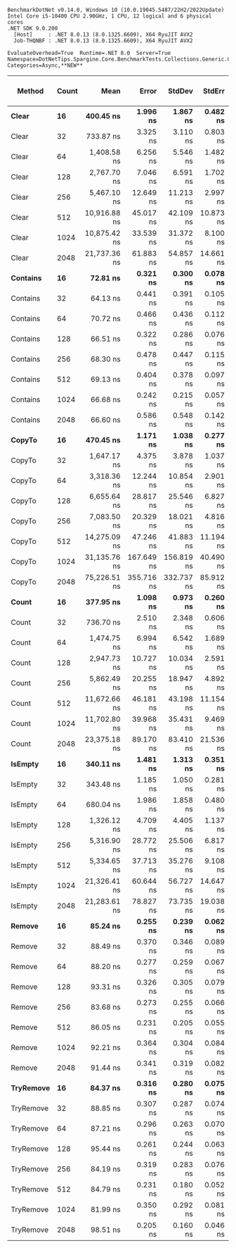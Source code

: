 ```

BenchmarkDotNet v0.14.0, Windows 10 (10.0.19045.5487/22H2/2022Update)
Intel Core i5-10400 CPU 2.90GHz, 1 CPU, 12 logical and 6 physical cores
.NET SDK 9.0.200
  [Host]     : .NET 8.0.13 (8.0.1325.6609), X64 RyuJIT AVX2
  Job-THQNBF : .NET 8.0.13 (8.0.1325.6609), X64 RyuJIT AVX2

EvaluateOverhead=True  Runtime=.NET 8.0  Server=True  
Namespace=DotNetTips.Spargine.Core.BenchmarkTests.Collections.Generic.Concurrent  Categories=Async,**NEW**  

```
| Method    | Count | Mean         | Error      | StdDev     | StdErr    | Min          | Q1           | Median       | Q3           | Max          | Op/s         | CI99.9% Margin | Iterations | Kurtosis | MValue | Skewness | Rank | LogicalGroup | Baseline | Completed Work Items | Lock Contentions | Gen0   | Code Size | Exceptions | Allocated |
|---------- |------ |-------------:|-----------:|-----------:|----------:|-------------:|-------------:|-------------:|-------------:|-------------:|-------------:|---------------:|-----------:|---------:|-------:|---------:|-----:|------------- |--------- |---------------------:|-----------------:|-------:|----------:|-----------:|----------:|
| **Clear**     | **16**    |    **400.45 ns** |   **1.996 ns** |   **1.867 ns** |  **0.482 ns** |    **396.00 ns** |    **399.62 ns** |    **400.86 ns** |    **401.59 ns** |    **402.90 ns** |  **2,497,167.9** |      **7.2590 ns** |      **15.00** |    **2.816** |  **2.000** |  **-0.8083** |    **9** | *****            | **No**       |                    **-** |                **-** | **0.0043** |     **520 B** |          **-** |     **432 B** |
| Clear     | 32    |    733.87 ns |   3.325 ns |   3.110 ns |  0.803 ns |    730.06 ns |    731.51 ns |    733.12 ns |    735.43 ns |    741.22 ns |  1,362,633.1 |      7.0985 ns |      15.00 |    2.684 |  2.000 |   0.7321 |   12 | *            | No       |                    - |                - | 0.0057 |     522 B |          - |     528 B |
| Clear     | 64    |  1,408.58 ns |   6.256 ns |   5.546 ns |  1.482 ns |  1,398.59 ns |  1,405.79 ns |  1,408.89 ns |  1,411.67 ns |  1,418.46 ns |    709,932.9 |      6.2589 ns |      14.00 |    2.268 |  2.000 |  -0.0701 |   14 | *            | No       |                    - |                - | 0.0076 |     520 B |          - |     720 B |
| Clear     | 128   |  2,767.70 ns |   7.046 ns |   6.591 ns |  1.702 ns |  2,755.93 ns |  2,762.98 ns |  2,768.67 ns |  2,770.63 ns |  2,780.14 ns |    361,311.4 |      6.6491 ns |      15.00 |    2.186 |  2.000 |   0.1193 |   17 | *            | No       |                    - |                - | 0.0114 |     522 B |          - |    1104 B |
| Clear     | 256   |  5,467.10 ns |  12.649 ns |  11.213 ns |  2.997 ns |  5,437.96 ns |  5,465.94 ns |  5,469.43 ns |  5,474.48 ns |  5,479.87 ns |    182,912.2 |      5.5016 ns |      14.00 |    3.898 |  2.000 |  -1.3202 |   20 | *            | No       |                    - |                - | 0.0153 |     522 B |          - |    1872 B |
| Clear     | 512   | 10,916.88 ns |  45.017 ns |  42.109 ns | 10.873 ns | 10,830.85 ns | 10,886.25 ns | 10,934.87 ns | 10,940.36 ns | 10,993.46 ns |     91,601.3 |      2.0637 ns |      15.00 |    2.203 |  2.000 |  -0.2755 |   24 | *            | No       |                    - |                - | 0.0305 |     520 B |          - |    3408 B |
| Clear     | 1024  | 10,875.42 ns |  33.539 ns |  31.372 ns |  8.100 ns | 10,831.20 ns | 10,850.47 ns | 10,869.38 ns | 10,896.70 ns | 10,943.16 ns |     91,950.4 |      3.4499 ns |      15.00 |    2.173 |  2.000 |   0.5531 |   24 | *            | No       |                    - |                - | 0.0305 |     522 B |          - |    3408 B |
| Clear     | 2048  | 21,737.36 ns |  61.883 ns |  54.857 ns | 14.661 ns | 21,670.98 ns | 21,688.39 ns | 21,734.95 ns | 21,765.75 ns | 21,829.65 ns |     46,003.7 |     -0.3306 ns |      14.00 |    1.691 |  2.000 |   0.4209 |   27 | *            | No       |                    - |                - | 0.0610 |     520 B |          - |    6480 B |
| **Contains**  | **16**    |     **72.81 ns** |   **0.321 ns** |   **0.300 ns** |  **0.078 ns** |     **72.39 ns** |     **72.53 ns** |     **72.91 ns** |     **72.97 ns** |     **73.52 ns** | **13,733,826.9** |      **7.4612 ns** |      **15.00** |    **2.606** |  **2.000** |   **0.4752** |    **3** | *****            | **No**       |                    **-** |                **-** |      **-** |     **260 B** |          **-** |         **-** |
| Contains  | 32    |     64.13 ns |   0.441 ns |   0.391 ns |  0.105 ns |     63.56 ns |     63.87 ns |     64.06 ns |     64.34 ns |     64.99 ns | 15,592,278.8 |      6.9477 ns |      14.00 |    2.521 |  2.000 |   0.7015 |    1 | *            | No       |                    - |                - |      - |     260 B |          - |         - |
| Contains  | 64    |     70.72 ns |   0.466 ns |   0.436 ns |  0.112 ns |     69.86 ns |     70.37 ns |     70.80 ns |     71.00 ns |     71.38 ns | 14,140,113.9 |      7.4438 ns |      15.00 |    1.958 |  2.000 |  -0.3800 |    2 | *            | No       |                    - |                - |      - |     260 B |          - |         - |
| Contains  | 128   |     66.51 ns |   0.322 ns |   0.286 ns |  0.076 ns |     66.14 ns |     66.34 ns |     66.43 ns |     66.58 ns |     67.08 ns | 15,034,669.7 |      6.9618 ns |      14.00 |    2.617 |  2.000 |   0.8902 |    2 | *            | No       |                    - |                - |      - |     260 B |          - |         - |
| Contains  | 256   |     68.30 ns |   0.478 ns |   0.447 ns |  0.115 ns |     67.53 ns |     68.04 ns |     68.43 ns |     68.55 ns |     69.01 ns | 14,641,330.4 |      7.4423 ns |      15.00 |    1.848 |  2.000 |  -0.2225 |    2 | *            | No       |                    - |                - |      - |     260 B |          - |         - |
| Contains  | 512   |     69.13 ns |   0.404 ns |   0.378 ns |  0.097 ns |     68.56 ns |     68.86 ns |     69.08 ns |     69.38 ns |     69.74 ns | 14,464,888.8 |      7.4513 ns |      15.00 |    1.691 |  2.000 |   0.2217 |    2 | *            | No       |                    - |                - |      - |     260 B |          - |         - |
| Contains  | 1024  |     66.68 ns |   0.242 ns |   0.215 ns |  0.057 ns |     66.25 ns |     66.55 ns |     66.68 ns |     66.85 ns |     66.97 ns | 14,997,270.9 |      6.9713 ns |      14.00 |    2.057 |  2.000 |  -0.3113 |    2 | *            | No       |                    - |                - |      - |     260 B |          - |         - |
| Contains  | 2048  |     66.60 ns |   0.586 ns |   0.548 ns |  0.142 ns |     65.75 ns |     66.31 ns |     66.65 ns |     66.88 ns |     67.64 ns | 15,014,809.1 |      7.4292 ns |      15.00 |    2.265 |  2.000 |   0.2324 |    2 | *            | No       |                    - |                - |      - |     258 B |          - |         - |
| **CopyTo**    | **16**    |    **470.45 ns** |   **1.171 ns** |   **1.038 ns** |  **0.277 ns** |    **469.18 ns** |    **469.65 ns** |    **470.27 ns** |    **470.81 ns** |    **472.56 ns** |  **2,125,613.6** |      **6.8613 ns** |      **14.00** |    **2.000** |  **2.000** |   **0.5867** |   **10** | *****            | **No**       |                    **-** |                **-** | **0.0019** |   **1,413 B** |          **-** |     **184 B** |
| CopyTo    | 32    |  1,647.17 ns |   4.375 ns |   3.878 ns |  1.037 ns |  1,641.38 ns |  1,644.09 ns |  1,647.60 ns |  1,648.90 ns |  1,655.63 ns |    607,102.4 |      6.4817 ns |      14.00 |    2.470 |  2.000 |   0.3720 |   16 | *            | No       |                    - |                - | 0.0019 |   1,407 B |          - |     312 B |
| CopyTo    | 64    |  3,318.36 ns |  12.244 ns |  10.854 ns |  2.901 ns |  3,303.22 ns |  3,310.43 ns |  3,316.57 ns |  3,325.11 ns |  3,339.12 ns |    301,353.7 |      5.5496 ns |      14.00 |    1.801 |  2.000 |   0.1970 |   19 | *            | No       |                    - |                - | 0.0038 |   1,405 B |          - |     568 B |
| CopyTo    | 128   |  6,655.64 ns |  28.817 ns |  25.546 ns |  6.827 ns |  6,614.78 ns |  6,630.11 ns |  6,665.08 ns |  6,671.53 ns |  6,695.72 ns |    150,248.4 |      3.5863 ns |      14.00 |    1.575 |  2.000 |  -0.2320 |   22 | *            | No       |                    - |                - | 0.0076 |   1,411 B |          - |    1080 B |
| CopyTo    | 256   |  7,083.50 ns |  20.329 ns |  18.021 ns |  4.816 ns |  7,048.53 ns |  7,075.85 ns |  7,088.05 ns |  7,096.18 ns |  7,108.55 ns |    141,173.1 |      4.5918 ns |      14.00 |    2.063 |  2.000 |  -0.5682 |   23 | *            | No       |                    - |                - | 0.0229 |   1,400 B |          - |    2104 B |
| CopyTo    | 512   | 14,275.09 ns |  47.246 ns |  41.883 ns | 11.194 ns | 14,209.51 ns | 14,242.24 ns | 14,282.53 ns | 14,304.54 ns | 14,353.09 ns |     70,052.1 |      1.4032 ns |      14.00 |    1.947 |  2.000 |  -0.0464 |   26 | *            | No       |                    - |                - | 0.0458 |   1,399 B |          - |    4152 B |
| CopyTo    | 1024  | 31,135.76 ns | 167.649 ns | 156.819 ns | 40.490 ns | 30,935.18 ns | 31,007.39 ns | 31,127.82 ns | 31,233.67 ns | 31,458.95 ns |     32,117.4 |    -12.7452 ns |      15.00 |    2.006 |  2.000 |   0.5049 |   29 | *            | No       |                    - |                - | 0.0610 |   1,394 B |          - |    8248 B |
| CopyTo    | 2048  | 75,226.51 ns | 355.716 ns | 332.737 ns | 85.912 ns | 74,692.02 ns | 74,998.54 ns | 75,204.23 ns | 75,510.03 ns | 75,790.77 ns |     13,293.2 |    -35.4561 ns |      15.00 |    1.607 |  2.000 |   0.0092 |   30 | *            | No       |                    - |                - | 0.1221 |   1,408 B |          - |   16440 B |
| **Count**     | **16**    |    **377.95 ns** |   **1.098 ns** |   **0.973 ns** |  **0.260 ns** |    **375.76 ns** |    **377.67 ns** |    **377.83 ns** |    **378.37 ns** |    **379.59 ns** |  **2,645,877.4** |      **6.8699 ns** |      **14.00** |    **2.965** |  **2.000** |  **-0.2570** |    **8** | *****            | **No**       |                    **-** |                **-** |      **-** |     **529 B** |          **-** |      **32 B** |
| Count     | 32    |    736.70 ns |   2.510 ns |   2.348 ns |  0.606 ns |    732.25 ns |    734.95 ns |    736.35 ns |    738.60 ns |    740.24 ns |  1,357,405.4 |      7.1969 ns |      15.00 |    1.786 |  2.000 |  -0.0682 |   12 | *            | No       |                    - |                - |      - |     529 B |          - |      32 B |
| Count     | 64    |  1,474.75 ns |   6.994 ns |   6.542 ns |  1.689 ns |  1,463.95 ns |  1,470.52 ns |  1,473.97 ns |  1,479.77 ns |  1,487.21 ns |    678,083.2 |      6.6554 ns |      15.00 |    1.959 |  2.000 |   0.0326 |   15 | *            | No       |                    - |                - |      - |     529 B |          - |      32 B |
| Count     | 128   |  2,947.73 ns |  10.727 ns |  10.034 ns |  2.591 ns |  2,925.27 ns |  2,944.47 ns |  2,947.68 ns |  2,954.63 ns |  2,961.85 ns |    339,244.2 |      6.2046 ns |      15.00 |    2.538 |  2.000 |  -0.4197 |   18 | *            | No       |                    - |                - |      - |     529 B |          - |      32 B |
| Count     | 256   |  5,862.49 ns |  20.255 ns |  18.947 ns |  4.892 ns |  5,832.78 ns |  5,846.97 ns |  5,859.62 ns |  5,874.20 ns |  5,894.66 ns |    170,575.9 |      5.0540 ns |      15.00 |    1.640 |  2.000 |   0.2078 |   21 | *            | No       |                    - |                - |      - |     529 B |          - |      32 B |
| Count     | 512   | 11,672.66 ns |  46.181 ns |  43.198 ns | 11.154 ns | 11,610.40 ns | 11,645.22 ns | 11,665.58 ns | 11,692.62 ns | 11,760.83 ns |     85,670.2 |      1.9232 ns |      15.00 |    2.390 |  2.000 |   0.5994 |   25 | *            | No       |                    - |                - |      - |     529 B |          - |      32 B |
| Count     | 1024  | 11,702.80 ns |  39.968 ns |  35.431 ns |  9.469 ns | 11,626.75 ns | 11,686.31 ns | 11,719.99 ns | 11,725.49 ns | 11,744.84 ns |     85,449.7 |      2.2654 ns |      14.00 |    2.462 |  2.000 |  -0.8462 |   25 | *            | No       |                    - |                - |      - |     529 B |          - |      32 B |
| Count     | 2048  | 23,375.18 ns |  89.170 ns |  83.410 ns | 21.536 ns | 23,238.93 ns | 23,306.88 ns | 23,397.17 ns | 23,422.53 ns | 23,507.01 ns |     42,780.4 |     -3.2682 ns |      15.00 |    1.785 |  2.000 |  -0.1198 |   28 | *            | No       |                    - |                - |      - |     529 B |          - |      32 B |
| **IsEmpty**   | **16**    |    **340.11 ns** |   **1.481 ns** |   **1.313 ns** |  **0.351 ns** |    **338.79 ns** |    **339.13 ns** |    **339.73 ns** |    **340.78 ns** |    **342.81 ns** |  **2,940,212.5** |      **6.8246 ns** |      **14.00** |    **2.528** |  **2.000** |   **0.9650** |    **7** | *****            | **No**       |                    **-** |                **-** |      **-** |     **372 B** |          **-** |         **-** |
| IsEmpty   | 32    |    343.48 ns |   1.185 ns |   1.050 ns |  0.281 ns |    341.58 ns |    343.06 ns |    343.42 ns |    344.30 ns |    345.05 ns |  2,911,399.3 |      6.8596 ns |      14.00 |    1.885 |  2.000 |  -0.1197 |    7 | *            | No       |                    - |                - |      - |     372 B |          - |         - |
| IsEmpty   | 64    |    680.04 ns |   1.986 ns |   1.858 ns |  0.480 ns |    677.35 ns |    678.91 ns |    679.18 ns |    681.33 ns |    683.34 ns |  1,470,491.8 |      7.2602 ns |      15.00 |    1.598 |  2.000 |   0.1476 |   11 | *            | No       |                    - |                - |      - |     370 B |          - |         - |
| IsEmpty   | 128   |  1,326.12 ns |   4.709 ns |   4.405 ns |  1.137 ns |  1,319.58 ns |  1,322.18 ns |  1,326.02 ns |  1,328.77 ns |  1,334.10 ns |    754,076.8 |      6.9313 ns |      15.00 |    1.805 |  2.000 |   0.2868 |   13 | *            | No       |                    - |                - |      - |     372 B |          - |         - |
| IsEmpty   | 256   |  5,316.90 ns |  28.772 ns |  25.506 ns |  6.817 ns |  5,282.92 ns |  5,300.10 ns |  5,315.63 ns |  5,331.54 ns |  5,370.18 ns |    188,079.5 |      3.5916 ns |      14.00 |    2.150 |  2.000 |   0.3981 |   20 | *            | No       |                    - |                - |      - |     372 B |          - |         - |
| IsEmpty   | 512   |  5,334.65 ns |  37.713 ns |  35.276 ns |  9.108 ns |  5,294.16 ns |  5,309.98 ns |  5,315.01 ns |  5,354.68 ns |  5,398.91 ns |    187,453.7 |      2.9458 ns |      15.00 |    1.809 |  2.000 |   0.6102 |   20 | *            | No       |                    - |                - |      - |     372 B |          - |         - |
| IsEmpty   | 1024  | 21,326.41 ns |  60.644 ns |  56.727 ns | 14.647 ns | 21,243.83 ns | 21,277.17 ns | 21,342.69 ns | 21,367.89 ns | 21,423.58 ns |     46,890.2 |      0.1766 ns |      15.00 |    1.538 |  2.000 |  -0.0401 |   27 | *            | No       |                    - |                - |      - |     372 B |          - |         - |
| IsEmpty   | 2048  | 21,283.61 ns |  78.827 ns |  73.735 ns | 19.038 ns | 21,156.41 ns | 21,232.38 ns | 21,292.90 ns | 21,334.57 ns | 21,393.17 ns |     46,984.5 |     -2.0192 ns |      15.00 |    1.771 |  2.000 |  -0.3370 |   27 | *            | No       |                    - |                - |      - |     372 B |          - |         - |
| **Remove**    | **16**    |     **85.24 ns** |   **0.255 ns** |   **0.239 ns** |  **0.062 ns** |     **84.79 ns** |     **85.07 ns** |     **85.27 ns** |     **85.43 ns** |     **85.63 ns** | **11,731,194.4** |      **7.4692 ns** |      **15.00** |    **1.875** |  **2.000** |  **-0.1176** |    **4** | *****            | **No**       |                    **-** |                **-** |      **-** |        **NA** |          **-** |         **-** |
| Remove    | 32    |     88.49 ns |   0.370 ns |   0.346 ns |  0.089 ns |     87.84 ns |     88.22 ns |     88.60 ns |     88.71 ns |     88.97 ns | 11,300,630.6 |      7.4553 ns |      15.00 |    1.953 |  2.000 |  -0.5605 |    4 | *            | No       |                    - |                - |      - |        NA |          - |         - |
| Remove    | 64    |     88.20 ns |   0.277 ns |   0.259 ns |  0.067 ns |     87.68 ns |     88.05 ns |     88.20 ns |     88.32 ns |     88.66 ns | 11,337,617.3 |      7.4666 ns |      15.00 |    2.391 |  2.000 |   0.0282 |    4 | *            | No       |                    - |                - |      - |        NA |          - |         - |
| Remove    | 128   |     93.31 ns |   0.326 ns |   0.305 ns |  0.079 ns |     92.84 ns |     93.11 ns |     93.28 ns |     93.53 ns |     93.82 ns | 10,717,014.1 |      7.4606 ns |      15.00 |    1.753 |  2.000 |   0.1306 |    5 | *            | No       |                    - |                - |      - |        NA |          - |         - |
| Remove    | 256   |     83.68 ns |   0.273 ns |   0.255 ns |  0.066 ns |     83.13 ns |     83.54 ns |     83.67 ns |     83.87 ns |     84.03 ns | 11,950,063.4 |      7.4671 ns |      15.00 |    2.288 |  2.000 |  -0.3494 |    4 | *            | No       |                    - |                - |      - |        NA |          - |         - |
| Remove    | 512   |     86.05 ns |   0.231 ns |   0.205 ns |  0.055 ns |     85.77 ns |     85.95 ns |     86.00 ns |     86.15 ns |     86.42 ns | 11,621,706.8 |      6.9727 ns |      14.00 |    1.970 |  2.000 |   0.4229 |    4 | *            | No       |                    - |                - |      - |        NA |          - |         - |
| Remove    | 1024  |     92.21 ns |   0.364 ns |   0.304 ns |  0.084 ns |     91.85 ns |     91.90 ns |     92.19 ns |     92.52 ns |     92.68 ns | 10,845,362.3 |      6.4579 ns |      13.00 |    1.359 |  2.000 |   0.1824 |    5 | *            | No       |                    - |                - |      - |        NA |          - |         - |
| Remove    | 2048  |     91.44 ns |   0.341 ns |   0.319 ns |  0.082 ns |     90.96 ns |     91.21 ns |     91.42 ns |     91.74 ns |     91.89 ns | 10,936,371.3 |      7.4588 ns |      15.00 |    1.480 |  2.000 |  -0.0015 |    5 | *            | No       |                    - |                - |      - |        NA |          - |         - |
| **TryRemove** | **16**    |     **84.37 ns** |   **0.316 ns** |   **0.280 ns** |  **0.075 ns** |     **83.96 ns** |     **84.16 ns** |     **84.36 ns** |     **84.51 ns** |     **85.00 ns** | **11,852,085.8** |      **6.9625 ns** |      **14.00** |    **2.519** |  **2.000** |   **0.5438** |    **4** | *****            | **No**       |                    **-** |                **-** |      **-** |        **NA** |          **-** |         **-** |
| TryRemove | 32    |     88.85 ns |   0.307 ns |   0.287 ns |  0.074 ns |     88.33 ns |     88.69 ns |     88.79 ns |     89.05 ns |     89.41 ns | 11,255,052.6 |      7.4629 ns |      15.00 |    2.120 |  2.000 |   0.0363 |    4 | *            | No       |                    - |                - |      - |        NA |          - |         - |
| TryRemove | 64    |     87.21 ns |   0.296 ns |   0.263 ns |  0.070 ns |     86.74 ns |     87.06 ns |     87.16 ns |     87.37 ns |     87.71 ns | 11,466,899.2 |      6.9649 ns |      14.00 |    2.257 |  2.000 |   0.2765 |    4 | *            | No       |                    - |                - |      - |        NA |          - |         - |
| TryRemove | 128   |     95.44 ns |   0.261 ns |   0.244 ns |  0.063 ns |     95.03 ns |     95.29 ns |     95.49 ns |     95.62 ns |     95.87 ns | 10,477,875.2 |      7.4685 ns |      15.00 |    1.869 |  2.000 |  -0.1721 |    5 | *            | No       |                    - |                - |      - |        NA |          - |         - |
| TryRemove | 256   |     84.19 ns |   0.319 ns |   0.283 ns |  0.076 ns |     83.64 ns |     84.03 ns |     84.18 ns |     84.33 ns |     84.79 ns | 11,877,712.3 |      6.9622 ns |      14.00 |    2.739 |  2.000 |   0.1695 |    4 | *            | No       |                    - |                - |      - |        NA |          - |         - |
| TryRemove | 512   |     84.79 ns |   0.231 ns |   0.180 ns |  0.052 ns |     84.41 ns |     84.73 ns |     84.84 ns |     84.93 ns |     84.99 ns | 11,793,228.8 |      5.9740 ns |      12.00 |    2.375 |  2.000 |  -0.8436 |    4 | *            | No       |                    - |                - |      - |        NA |          - |         - |
| TryRemove | 1024  |     81.99 ns |   0.350 ns |   0.292 ns |  0.081 ns |     81.57 ns |     81.85 ns |     81.94 ns |     82.15 ns |     82.68 ns | 12,196,265.1 |      6.4595 ns |      13.00 |    3.045 |  2.000 |   0.6958 |    4 | *            | No       |                    - |                - |      - |        NA |          - |         - |
| TryRemove | 2048  |     98.51 ns |   0.205 ns |   0.160 ns |  0.046 ns |     98.13 ns |     98.50 ns |     98.56 ns |     98.60 ns |     98.69 ns | 10,151,617.6 |      5.9769 ns |      12.00 |    3.139 |  2.000 |  -1.1505 |    6 | *            | No       |                    - |                - |      - |        NA |          - |         - |
